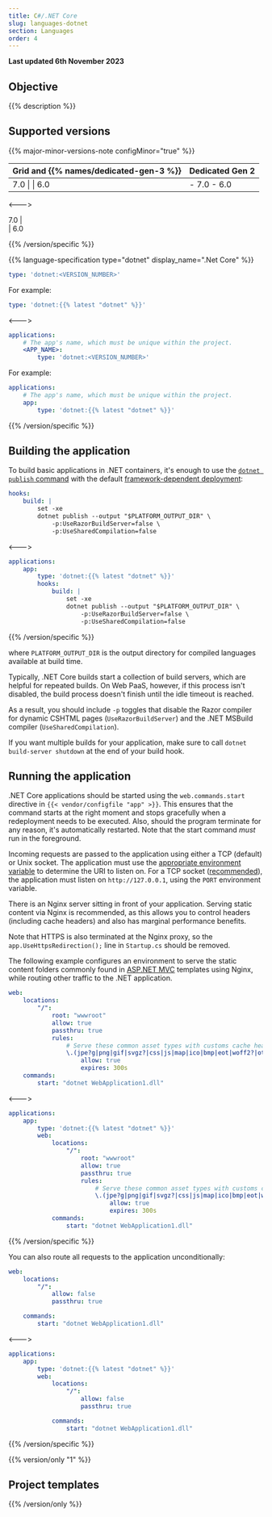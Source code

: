 ```yaml
---
title: C#/.NET Core
slug: languages-dotnet
section: Languages
order: 4
---
```


**Last updated 6th November 2023**



## Objective  

{{% description %}}

## Supported versions

{{% major-minor-versions-note configMinor="true" %}}


<!-- API Version 1 -->

<table>
    <thead>
        <tr>
            <th>Grid and {{% names/dedicated-gen-3 %}}</th>
            <th>Dedicated Gen 2</th>
        </tr>
    </thead>
    <tbody>
        <tr>
            <td>7.0 |  
|  6.0</td>
            <td>- 7.0  
- 6.0</thd>
        </tr>
    </tbody>
</table>

<--->
<!-- API Version 2 -->

7.0 |  
|  6.0

{{% /version/specific %}}

{{% language-specification type="dotnet" display_name=".Net Core" %}}



```yaml {configFile="app"}
type: 'dotnet:<VERSION_NUMBER>'
```

For example:

```yaml {configFile="app"}
type: 'dotnet:{{% latest "dotnet" %}}'
```

<--->

```yaml {configFile="app"}
applications:
    # The app's name, which must be unique within the project.
    <APP_NAME>:
        type: 'dotnet:<VERSION_NUMBER>'
```

For example:

```yaml {configFile="app"}
applications:
    # The app's name, which must be unique within the project.
    app:
        type: 'dotnet:{{% latest "dotnet" %}}'
```

{{% /version/specific %}}

## Building the application

To build basic applications in .NET containers, it's enough to use the [`dotnet publish` command](https://docs.microsoft.com/en-us/dotnet/core/tools/dotnet-publish)
with the default [framework-dependent deployment](https://docs.microsoft.com/en-us/dotnet/core/deploying/#publish-framework-dependent):


```yaml {configFile="app"}
hooks:
    build: |
        set -xe
        dotnet publish --output "$PLATFORM_OUTPUT_DIR" \
            -p:UseRazorBuildServer=false \
            -p:UseSharedCompilation=false
```
<--->
```yaml {configFile="app"}
applications:
    app:
        type: 'dotnet:{{% latest "dotnet" %}}'
        hooks:
            build: |
                set -xe
                dotnet publish --output "$PLATFORM_OUTPUT_DIR" \
                    -p:UseRazorBuildServer=false \
                    -p:UseSharedCompilation=false
```
{{% /version/specific %}}

where `PLATFORM_OUTPUT_DIR` is the output directory for compiled languages available at build time.

Typically, .NET Core builds start a collection of build servers, which are helpful for repeated builds.
On Web PaaS, however, if this process isn't disabled,
the build process doesn't finish until the idle timeout is reached.

As a result, you should include `-p` toggles that disable the Razor compiler for dynamic CSHTML pages (`UseRazorBuildServer`)
and the .NET MSBuild compiler (`UseSharedCompilation`).

If you want multiple builds for your application,
make sure to call `dotnet build-server shutdown` at the end of your build hook.

## Running the application

.NET Core applications should be started using the `web.commands.start` directive in `{{< vendor/configfile "app" >}}`.
This ensures that the command starts at the right moment and stops gracefully when a redeployment needs to be executed.
Also, should the program terminate for any reason, it's automatically restarted.
Note that the start command _must_ run in the foreground.

Incoming requests are passed to the application using either a TCP (default) or Unix socket.
The application must use the [appropriate environment variable](../create-apps/app-reference.md#where-to-listen) to determine the URI to listen on.
For a TCP socket ([recommended](https://go.microsoft.com/fwlink/?linkid=874850)), the application must listen on `http://127.0.0.1`,
using the `PORT` environment variable.

There is an Nginx server sitting in front of your application.
Serving static content via Nginx is recommended, as this allows you to control headers (including cache headers)
and also has marginal performance benefits.

Note that HTTPS is also terminated at the Nginx proxy,
so the `app.UseHttpsRedirection();` line in `Startup.cs` should be removed.


The following example configures an environment to serve the static content folders commonly found in [ASP.NET MVC](https://dotnet.microsoft.com/apps/aspnet/mvc) templates using Nginx,
while routing other traffic to the .NET application.


```yaml {configFile="app"}
web:
    locations:
        "/":
            root: "wwwroot"
            allow: true
            passthru: true
            rules:
                # Serve these common asset types with customs cache headers.
                \.(jpe?g|png|gif|svgz?|css|js|map|ico|bmp|eot|woff2?|otf|ttf)$:
                    allow: true
                    expires: 300s
    commands:
        start: "dotnet WebApplication1.dll"
```
<--->
```yaml {configFile="app"}
applications:
    app:
        type: 'dotnet:{{% latest "dotnet" %}}'
        web:
            locations:
                "/":
                    root: "wwwroot"
                    allow: true
                    passthru: true
                    rules:
                        # Serve these common asset types with customs cache headers.
                        \.(jpe?g|png|gif|svgz?|css|js|map|ico|bmp|eot|woff2?|otf|ttf)$:
                            allow: true
                            expires: 300s
            commands:
                start: "dotnet WebApplication1.dll"
```
{{% /version/specific %}}

You can also route all requests to the application unconditionally:


```yaml {configFile="app"}
web:
    locations:
        "/":
            allow: false
            passthru: true

    commands:
        start: "dotnet WebApplication1.dll"
```
<--->
```yaml {configFile="app"}
applications:
    app:
        type: 'dotnet:{{% latest "dotnet" %}}'
        web:
            locations:
                "/":
                    allow: false
                    passthru: true

            commands:
                start: "dotnet WebApplication1.dll"
```
{{% /version/specific %}}

{{% version/only "1" %}}
## Project templates
{{% /version/only %}}


